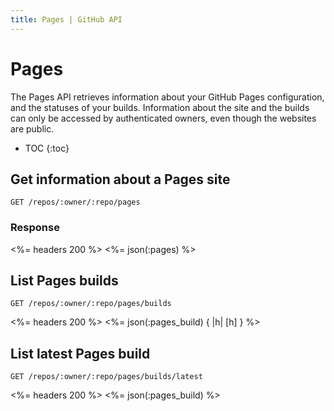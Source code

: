 ```yaml
---
title: Pages | GitHub API
---
```


# Pages

The Pages API retrieves information about your GitHub Pages configuration, and
the statuses of your builds. Information about the site and the builds can only be
accessed by authenticated owners, even though the websites are public.

* TOC
{:toc}

## Get information about a Pages site

    GET /repos/:owner/:repo/pages

### Response

<%= headers 200 %>
<%= json(:pages) %>

## List Pages builds

    GET /repos/:owner/:repo/pages/builds

<%= headers 200 %>
<%= json(:pages_build) { |h| [h] } %>

## List latest Pages build

    GET /repos/:owner/:repo/pages/builds/latest

<%= headers 200 %>
<%= json(:pages_build) %>
